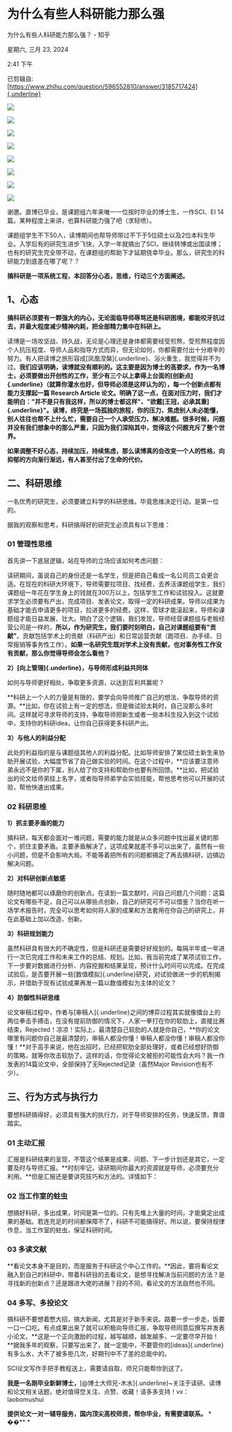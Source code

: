 # 为什么有些人科研能力那么强

为什么有些人科研能力那么强？ - 知乎

星期六, 三月 23, 2024

2:41 下午

 

已剪辑自: [https://www.zhihu.com/question/596552810/answer/3185717424]{.underline}

![](../../assets/007_为什么有些人科研能力那么强？_-_知乎_000.png) 

![](../../assets/007_为什么有些人科研能力那么强？_-_知乎_001.png) 

![](../../assets/007_为什么有些人科研能力那么强？_-_知乎_002.png) 

![](../../assets/007_为什么有些人科研能力那么强？_-_知乎_003.png) 

![](../../assets/007_为什么有些人科研能力那么强？_-_知乎_004.png) 

![](../../assets/007_为什么有些人科研能力那么强？_-_知乎_005.png) 

![](../../assets/007_为什么有些人科研能力那么强？_-_知乎_006.png) 

![](../../assets/007_为什么有些人科研能力那么强？_-_知乎_007.png) 

谢邀。直博已毕业，是课题组六年来唯一一位按时毕业的博士生，一作SCI、EI 14篇。某种程度上来讲，也算科研能力强了吧（求轻喷）。

课题组学生不下50人，读博期间也帮导师带过不下于5位硕士以及2位本科生毕业。入学后有的研究生进步飞快，入学一年就搞出了SCI，继续转博或出国读博；也有的研究生完全带不动，在课题组的帮助下才延期侥幸毕业。那么，研究生的科研能力到底差在哪了呢？？

**搞科研是一项系统工程，本回答分心态，思维，行动三个方面阐述。**

**1、心态**
-----------

**搞科研必须要有一颗强大的内心，无论面临导师辱骂还是科研困境，都能咬牙抗过去，并最大程度减少精神内耗，把全部精力集中在科研上。**

读博是一场攻坚战、持久战，无论是心理还是身体都需要经受煎熬，受煎熬程度因个人抗压程度、导师人品和指导方式而异，但无论如何，你都需要付出十分艰辛的努力。有人把读博之旅形容成[凤凰涅槃]{.underline}、浴火重生，我觉得并不为过。**我们应该明确，读博就没有顺利的。**这主要是因为博士的高要求，作为一名博士，必须要做出开创性的工作，至少有三个以上拿得上台面的[创新点]{.underline}（就算你灌水也好，但导师必须是这样认为的），每一个创新点都有能力支撑起一篇 Research Article 论文。明确了这一点，在面对压力时，我们才能明白：**"并不是只有我这样，所以的博士都这样"、"欲戴[王冠，必承其重]{.underline}"。读博，终究是一场孤独的旅程，你的压力、焦虑别人未必能懂，别人往往也帮不上什么忙，需要自己一个人承受压力、解决难题。很多时候，问题并没有我们想象中的那么严重，只因为我们深陷其中，觉得这个问题充斥了整个世界。**

**如果调整不好心态，持续加压，持续焦虑，那么读博真的会改变一个人的性格，向抑郁的方向渐行渐远，有人甚至付出了生命的代价。**

二、科研思维
------------

一名优秀的研究生，必须要建立科学的科研思维。毕竟思维决定行动，是第一位的。

据我的观察和思考，科研搞得好的研究生必须具有以下思维：

### **01 管理性思维**

首先讲一下底层逻辑，站在导师的立场应该如何考虑问题：

读研期间，虽说自己的身份还是一名学生，但是把自己看成一名公司员工会更合适。在现在的科研大环境下，导师需要拉项目、找经费，去养活课题组学生，我们课题组一年花在学生身上的钱就在300万以上，包括学生工作和试验投入。这就要求学生必须要有产出，完成项目、发表论文，取得一定的科研成果。导师以成果为基础才能去申请更多的项目，拉进更多的经费。这样，雪球才能滚起来，导师和课题组才能日益发展、壮大。明白了这个逻辑，我们发现，导师经营课题组与老板经营公司是一样的，**所以，作为研究生，我们要时刻明白，自己对课题组要有"贡献"**。贡献包括学术上的贡献（科研产出）和日常运营贡献（跑项目、办手续、日常报销等事务性工作）。**如果一名研究生既对学术上没有贡献，也对事务性工作没有贡献，那么你觉得导师会怎么看他？**

**2）[向上管理]{.underline}，与导师形成利益共同体**

如何与导师更好相处，争取更多资源，以达到互利共赢呢？

**科研上一个人的力量是有限的，要学会向导师推广自己的想法，争取导师的资源。**比如，你在试验上有一定的想法，但是做试验太耗时，自己没那么多时间。这样就可寻求导师的支持，争取导师把新生或者一些本科生投入到这个试验中，支持你的科研idea，让你自己获得更多科研产出。

**3）与他人的利益分配**

此处的利益指的是与课题组其他人的利益分配。比如导师安排了某位硕士新生来协助开展试验，大幅度节省了自己做实验的时间。在这个过程中，**应该要注意师弟永远不是你的下属，别人给了你支持和帮助你也要有所回馈。**比如，把试验出的论文给师弟挂上名字，或者指导师弟学会实验技能，帮他思考他可以开展的试验，帮他快速出成果。

### **02 科研思维**

**1）抓主要矛盾的能力**

搞科研，每天都会面对一堆问题，需要的能力就是从众多问题中找出最关键的那个，抓住主要矛盾。主要矛盾解决了，这项成果就差不多可以出来了，虽然有一些小问题，但是不会影响大局。不能等着把所有的问题都搞定了再去搞科研，边搞边解决问题。

**2）对科研创新点敏感**

随时随地都可以琢磨你的创新点。在读到一篇文献时，问自己问题几个问题：这篇论文有哪些不足，自己可以从哪些点创新，自己的研究可不可以借鉴？当你在听一场学术报告时，完全可以思考如何将人家的成果和方法套用在你自己的研究上，并在此基础上加以改造、创新。

**3）科研规划能力**

虽然科研具有很大的不确定性，但是科研还是需要好好规划的。每隔半年或一年进行一次已完成工作和未来工作的总结、规划。比如，我当前完成了某项试验工作，下一步要对数据进行分析、内容挖掘和结果呈现，预计什么时间可以完成。在完成试验后，是否要开展一些[数值模拟]{.underline}研究，对试验做进一步的机制揭示，并借助于现有试验成果再发一篇以数值模拟为主体的论文？

**4）防御性科研思维**

论文审稿过程中，作者与[审稿人]{.underline}之间的博弈过程其实就像擂台上的两位拳击手搏击，在没有提前防御的情况下，人家一拳打在你的软肋上，直接比赛结束，Rejected！凉凉！实际上，最清楚自己软肋的人就是你自己，**你的论文哪里有问题你自己是最清楚的，审稿人都没你懂！审稿人都没你懂！审稿人都没你懂！**对于高手来说，他在出招时，已经把软肋全部处理好，或者已经想好防御的策略，就等你攻击软肋了。这样的话，你觉得论文被拒的可能性会大吗？我一作发表的14篇论文中，全部保持了无Rejected记录（虽然Major Revision也有不少）。

三、行为方式与执行力
--------------------

要想科研搞得好，必须具有强大的执行力，对于导师安排的任务，快速反馈，靠谱踏实。

### **01 主动汇报**

汇报是科研结果的呈现，不管这个结果是成果、问题、下一步计划还是其它，一定要及时与导师汇报。**时刻牢记，读研期间你最大的资源就是导师，必须要充分利用。**但是汇报还是要讲究技巧和方法的。详情如下：

### **02 当工作室的蛀虫**

想搞好科研，多出成果，时间是第一位的。只有先堆上大量的时间，才能奠定出成果的基础。若连充足的时间都保障不了，科研不可能搞得好。所以说，要保持规律作息，当工作室的蛀虫，保证科研时间。

### **03 多读文献**

**看论文本身不是目的，而是服务于科研这个中心工作的。**因此，要将看论文融入到自己的科研中，带着科研目的去看论文，是想寻找解决当前问题的方法？是寻找新的创新点？还是跟进大佬的进展？目的不同，看论文的方法自然也不同。

### **04 多写、多投论文**

搞科研不要想着憋大招，搞大新闻，尤其是对于新手来说。路要一步一步走，饭要一口一口吃。有点成果出来了就可以积极向导师汇报，争取导师同意后撰写并发表小论文。**这是一个正向激励的过程，越写越顺，越发越多，一定要尽早开始！**据我多年的观察，只要写出来了，就一定能中，不要管你的[ideas]{.underline}有多么水，大不了被多拒几次，好期刊中不了差的总能中的。

SCI论文写作手把手教程送上，需要请自取，师兄只能帮你到这了。

**我是一名刚毕业新鲜博士，**[@博士大师兄-木水]{.underline}\~关注于读研、读博和论文相关话题，绝对值得您关注、点赞、收藏！请多多支持！vx：laobomushui

**提供论文一对一辅导服务，国内顶尖高校师资，帮你毕业，有需要请联系。**
*
��**
*
